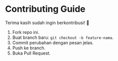 # Contributing Guide

Terima kasih sudah ingin berkontribusi! 🎉

1. Fork repo ini.
2. Buat branch baru: `git checkout -b feature-nama`.
3. Commit perubahan dengan pesan jelas.
4. Push ke branch.
5. Buka Pull Request.
